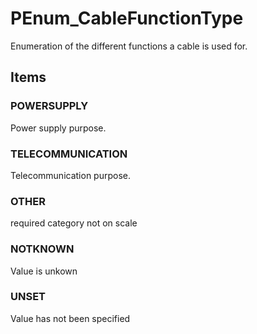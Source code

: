 # PEnum_CableFunctionType

Enumeration of the different functions a cable is used for.

## Items

### POWERSUPPLY
Power supply purpose.

### TELECOMMUNICATION
Telecommunication purpose.

### OTHER
required category not on scale

### NOTKNOWN
Value is unkown

### UNSET
Value has not been specified
